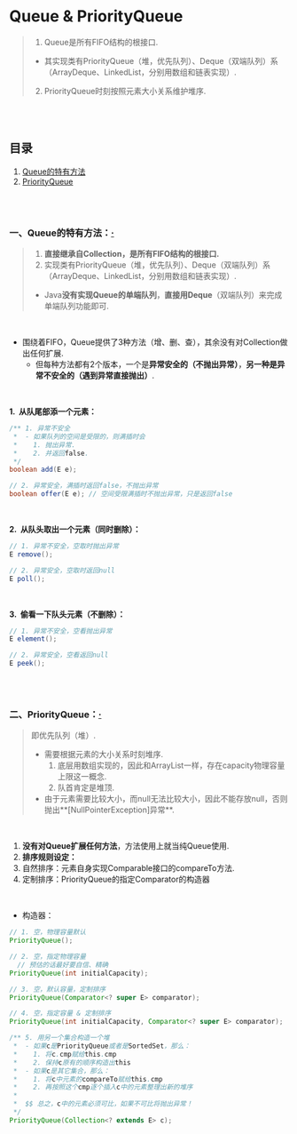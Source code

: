 # Queue & PriorityQueue
> 1. Queue是所有FIFO结构的根接口.
>   - 其实现类有PriorityQueue（堆，优先队列）、Deque（双端队列）系（ArrayDeque、LinkedList，分别用数组和链表实现）.
> 2. PriorityQueue时刻按照元素大小关系维护堆序.

<br><br>

## 目录

1. [Queue的特有方法]()
2. [PriorityQueue]()

<br><br>

### 一、Queue的特有方法：[·](#目录)
> 1. **直接继承自Collection，是所有FIFO结构的根接口.**
> 2. 实现类有PriorityQueue（堆，优先队列）、Deque（双端队列）系（ArrayDeque、LinkedList，分别用数组和链表实现）.
>   - Java**没有实现Queue的单端队列**，**直接用Deque**（双端队列）来完成单端队列功能即可.

<br>

- 围绕着FIFO，Queue提供了3种方法（增、删、查），其余没有对Collection做出任何扩展.
  - 但每种方法都有2个版本，一个是**异常安全的（不抛出异常）**，**另一种是异常不安全的（遇到异常直接抛出）**.

<br>

**1.&nbsp; 从队尾部添一个元素：**

```Java
/** 1. 异常不安全
 *  - 如果队列的空间是受限的，则满插时会
 *    1. 抛出异常.
 *    2. 并返回false.
 */
boolean add(E e);

// 2. 异常安全，满插时返回false，不抛出异常
boolean offer(E e); // 空间受限满插时不抛出异常，只是返回false
```

<br>

**2.&nbsp; 从队头取出一个元素（同时删除）：**

```Java
// 1. 异常不安全，空取时抛出异常
E remove();

// 2. 异常安全，空取时返回null
E poll();
```

<br>

**3.&nbsp; 偷看一下队头元素（不删除）：**

```Java
// 1. 异常不安全，空看抛出异常
E element();  

// 2. 异常安全，空看返回null
E peek();
```

<br><br>

### 二、PriorityQueue：[·](#目录)
> 即优先队列（堆）.
>
> - 需要根据元素的大小关系时刻堆序.
>   1. 底层用数组实现的，因此和ArrayList一样，存在capacity物理容量上限这一概念.
>   2. 队首肯定是堆顶.
> - 由于元素需要比较大小，而null无法比较大小，因此不能存放null，否则抛出**[NullPointerException]异常**.

<br>

1. **没有对Queue扩展任何方法**，方法使用上就当纯Queue使用.
2. **排序规则设定：**
  1. 自然排序：元素自身实现Comparable接口的compareTo方法.
  2. 定制排序：PriorityQueue的指定Comparator的构造器

<br>

- 构造器：

```Java
// 1. 空，物理容量默认
PriorityQueue();

// 2. 空，指定物理容量
  // 预估的话最好要自信、精确
PriorityQueue(int initialCapacity);

// 3. 空，默认容量，定制排序
PriorityQueue(Comparator<? super E> comparator);

// 4. 空，指定容量 & 定制排序
PriorityQueue(int initialCapacity, Comparator<? super E> comparator);

/** 5. 用另一个集合构造一个堆
 *  - 如果c是PriorityQueue或者是SortedSet，那么：
 *    1. 将c.cmp赋给this.cmp
 *    2. 保持c原有的顺序构造出this
 *  - 如果c是其它集合，那么：
 *    1. 将c中元素的compareTo赋给this.cmp
 *    2. 再按照这个cmp逐个插入c中的元素整理出新的堆序
 *
 *  $$ 总之，c中的元素必须可比，如果不可比将抛出异常！
 */
PriorityQueue(Collection<? extends E> c);
```
